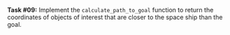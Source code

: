 **Task #09:** Implement the `calculate_path_to_goal` function to return the coordinates of objects of interest that are closer to the space ship than the goal.
